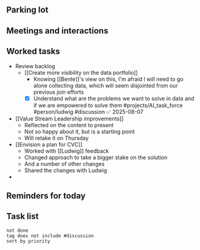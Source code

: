 ## Parking lot
## Meetings and interactions

## Worked tasks
- Review backlog
	- [[Create more visibility on the data portfolio]]
		- Knowing [[Bente]]'s view on this, I'm afraid I will need to go alone collecting data, which will seem disjointed from our previous join efforts
		- [x] Understand what are the problems we want to solve in data and if we are empowered to solve them #projects/AI_task_force #person/ludwig #discussion ✅ 2025-08-07
- [[Value Stream Leadership improvements]]
	- Reflected on the content to present
	- Not so happy about it, but is a starting point
	- Will retake it on Thursday
- [[Envision a plan for CVC]]
	- Worked with [[Ludwig]] feedback
	- Changed approach to take a bigger stake on the solution
	- And a number of other changes
	- Shared the changes with Ludwig
- 

## Reminders for today

## Task list

```tasks
not done
tag does not include #discussion 
sort by priority
```
